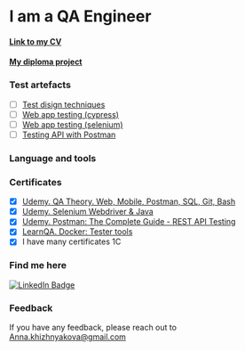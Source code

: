 # I am a QA Engineer
#### [Link to my CV](https://drive.google.com/file/d/1sDjkdvUF-4oZ8ZHJmgRCvh5gfEbA_n3Z/view?usp=sharing)
#### [My diploma project](https://github.com/AnnaKh85/DiplomaGB)

### Test artefacts
 - [ ] [Test disign techniques](https://annakh-working-site.notion.site/Recipetopedia-Project-59a2624e07494c5cbf2a0eec06724ca5)
 - [ ] [Web app testing (cypress)](https://github.com/AnnaKh85/MyTradingJourney)
 - [ ] [Web app testing (selenium)](https://github.com/AnnaKh85/RedRoverTests)
 - [ ] [Testing API with Postman](https://www.postman.com/gold-star-384207/workspace/recipetoria/overview)

### Language and tools


### Certificates

 - [x] [Udemy. QA Theory. Web, Mobile, Postman, SQL, Git, Bash](https://drive.google.com/file/d/1a_h-WG26ncT8xUIRta3PZd9_oxQUT3VJ/view?usp=share_link)
 - [x] [Udemy. Selenium Webdriver & Java](https://drive.google.com/file/d/1h-UKUMLgqVIU2kvebvlyj4Fb8zUF1lKf/view?usp=share_link)
 - [x] [Udemy. Postman: The Complete Guide - REST API Testing](https://drive.google.com/file/d/18hmJd1rtXtWymkzSKj4p4TuXSz1XB3eL/view?usp=share_link)
 - [x] [LearnQA. Docker: Tester tools](https://drive.google.com/file/d/1MWtd2M8QWN7v8Ic6WZx_A7q6jq4TRcGJ/view?usp=share_link)
 - [x] I have many certificates 1C 
 
### Find me here
<div id="badges">
  <a href="https://www.linkedin.com/in/anna-kh/">
    <img src="https://img.shields.io/badge/LinkedIn-blue?style=for-the-badge&logo=linkedin&logoColor=white" alt="LinkedIn Badge"/>
</a>

### Feedback
If you have any feedback, please reach out to Anna.khizhnyakova@gmail.com
